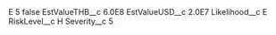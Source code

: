 <?xml version="1.0" encoding="UTF-8"?>
<CustomMetadata xmlns="http://soap.sforce.com/2006/04/metadata" xmlns:xsi="http://www.w3.org/2001/XMLSchema-instance" xmlns:xsd="http://www.w3.org/2001/XMLSchema">
    <label>E 5</label>
    <protected>false</protected>
    <values>
        <field>EstValueTHB__c</field>
        <value xsi:type="xsd:double">6.0E8</value>
    </values>
    <values>
        <field>EstValueUSD__c</field>
        <value xsi:type="xsd:double">2.0E7</value>
    </values>
    <values>
        <field>Likelihood__c</field>
        <value xsi:type="xsd:string">E</value>
    </values>
    <values>
        <field>RiskLevel__c</field>
        <value xsi:type="xsd:string">H</value>
    </values>
    <values>
        <field>Severity__c</field>
        <value xsi:type="xsd:string">5</value>
    </values>
</CustomMetadata>
